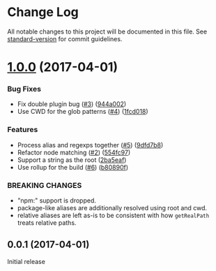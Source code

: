 # Change Log

All notable changes to this project will be documented in this file. See [standard-version](https://github.com/conventional-changelog/standard-version) for commit guidelines.

<a name="1.0.0"></a>
# [1.0.0](https://github.com/fatfisz/babel-plugin-module-resolverino/compare/v0.0.1...v1.0.0) (2017-04-01)


### Bug Fixes

* Fix double plugin bug ([#3](https://github.com/fatfisz/babel-plugin-module-resolverino/issues/3)) ([944a002](https://github.com/fatfisz/babel-plugin-module-resolverino/commit/944a002))
* Use CWD for the glob patterns ([#4](https://github.com/fatfisz/babel-plugin-module-resolverino/issues/4)) ([1fcd018](https://github.com/fatfisz/babel-plugin-module-resolverino/commit/1fcd018))


### Features

* Process alias and regexps together ([#5](https://github.com/fatfisz/babel-plugin-module-resolverino/issues/5)) ([9dfd7b8](https://github.com/fatfisz/babel-plugin-module-resolverino/commit/9dfd7b8))
* Refactor node matching ([#2](https://github.com/fatfisz/babel-plugin-module-resolverino/issues/2)) ([554fc97](https://github.com/fatfisz/babel-plugin-module-resolverino/commit/554fc97))
* Support a string as the root ([2ba5eaf](https://github.com/fatfisz/babel-plugin-module-resolverino/commit/2ba5eaf))
* Use rollup for the build ([#6](https://github.com/fatfisz/babel-plugin-module-resolverino/issues/6)) ([b80890f](https://github.com/fatfisz/babel-plugin-module-resolverino/commit/b80890f))


### BREAKING CHANGES

* "npm:" support is dropped.
* package-like aliases are additionally resolved using root and cwd.
* relative aliases are left as-is to be consistent with how `getRealPath` treats relative paths.



<a name="0.0.1"></a>
## 0.0.1 (2017-04-01)


Initial release

